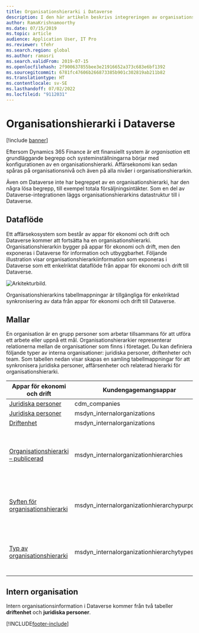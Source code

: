 ```yaml
---
title: Organisationshierarki i Dataverse
description: I den här artikeln beskrivs integreringen av organisationsinformation mellan appar för ekonomi och drift och Dataverse.
author: RamaKrishnamoorthy
ms.date: 07/15/2019
ms.topic: article
audience: Application User, IT Pro
ms.reviewer: tfehr
ms.search.region: global
ms.author: ramasri
ms.search.validFrom: 2019-07-15
ms.openlocfilehash: 2f900637855bee3e21916652a373c683e6bf1392
ms.sourcegitcommit: 6781fc47606b266873385b901c302819ab211b82
ms.translationtype: HT
ms.contentlocale: sv-SE
ms.lasthandoff: 07/02/2022
ms.locfileid: "9112031"
---
```

# <a name="organization-hierarchy-in-dataverse"></a>Organisationshierarki i Dataverse

[!include [banner](../../includes/banner.md)]



Eftersom Dynamics 365 Finance är ett finansiellt system är *organisation* ett grundläggande begrepp och systeminställningarna börjar med konfigurationen av en organisationshierarki. Affärsekonomi kan sedan spåras på organisationsnivå och även på alla nivåer i organisationshierarkin.

Även om Dataverse inte har begreppet av en organisationshierarki, har den några lösa begrepp, till exempel totala försäljningsintäkter. Som en del av Dataverse-integrationen läggs organisationshierarkins datastruktur till i Dataverse.

## <a name="data-flow"></a>Dataflöde

Ett affärsekosystem som består av appar för ekonomi och drift och Dataverse kommer att fortsätta ha en organisationshierarki. Organisationshierarkin bygger på appar för ekonomi och drift, men den exponeras i Dataverse för information och utbyggbarhet. Följande illustration visar organisationshierarkiinformation som exponeras i Dataverse som ett enkelriktat dataflöde från appar för ekonomi och drift till Dataverse.

![Arkitekturbild.](media/dual-write-data-flow.png)

Organisationshierarkins tabellmappningar är tillgängliga för enkelriktad synkronisering av data från appar för ekonomi och drift till Dataverse.

## <a name="templates"></a>Mallar

En organisation är en grupp personer som arbetar tillsammans för att utföra ett arbete eller uppnå ett mål. Organisationshierarkier representerar relationerna mellan de organisationer som finns i företaget. Du kan definiera följande typer av interna organisationer: juridiska personer, driftenheter och team. Som tabellen nedan visar skapas en samling tabellmappningar för att synkronisera juridiska personer, affärsenheter och relaterad hierarki för organisationshierarki.

Appar för ekonomi och drift | Kundengagemangsappar     | Beskrivning
-----------------------|--------------------------------|---
[Juridiska personer](mapping-reference.md#102) | cdm_companies | 
[Juridiska personer](mapping-reference.md#142) | msdyn_internalorganizations |
[Driftenhet](mapping-reference.md#143) | msdyn_internalorganizations |
[Organisationshierarki – publicerad](mapping-reference.md#139) | msdyn_internalorganizationhierarchies | Den här mallen innehåller en enkelriktad synkronisering av tabellen publicerad för organisationshierarki.
[Syften för organisationshierarki](mapping-reference.md#140) | msdyn_internalorganizationhierarchypurposes | Den här mallen innehåller en enkelriktad synkronisering av tabellen syfte för organisationshierarki.
[Typ av organisationshierarki](mapping-reference.md#141) | msdyn_internalorganizationhierarchytypes | Den här mallen innehåller en enkelriktad synkronisering av tabellen typ för organisationshierarki.

## <a name="internal-organization"></a>Intern organisation

Intern organisationsinformation i Dataverse kommer från två tabeller **driftenhet** och **juridiska personer**.

[!INCLUDE[footer-include](../../../../includes/footer-banner.md)]


